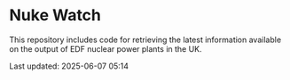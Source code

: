 # Nuke Watch

This repository includes code for retrieving the latest information available on the output of EDF nuclear power plants in the UK.

Last updated: 2025-06-07 05:14